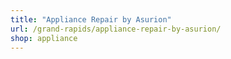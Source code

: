 ```yaml
---
title: "Appliance Repair by Asurion"
url: /grand-rapids/appliance-repair-by-asurion/
shop: appliance
---
```

